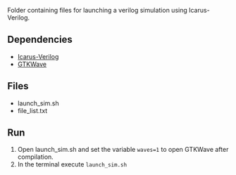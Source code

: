 
Folder containing files for launching a verilog simulation using Icarus-Verilog.

## Dependencies
- [Icarus-Verilog](https://en.wikipedia.org/wiki/Icarus_Verilog)
- [GTKWave](https://gtkwave.sourceforge.net)

## Files

- launch_sim.sh
- file_list.txt 

## Run

1. Open launch_sim.sh and set the variable `waves=1` to open GTKWave after compilation.  
2. In the terminal execute `launch_sim.sh`
